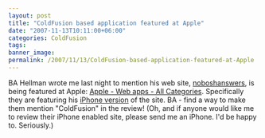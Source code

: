 ```yaml
---
layout: post
title: "ColdFusion based application featured at Apple"
date: "2007-11-13T10:11:00+06:00"
categories: ColdFusion 
tags: 
banner_image: 
permalink: /2007/11/13/ColdFusion-based-application-featured-at-Apple
---
```


BA Hellman wrote me last night to mention his web site, <a href="http://answers.nobosh.com/">noboshanswers</a>, is being featured at Apple: <a href="http://www.apple.com/webapps/">Apple - Web apps - All Categories</a>. Specifically they are featuring his <a href="http://www.apple.com/webapps/productivity/noboshanswers.html">iPhone version</a> of the site. BA - find a way to make them mention "ColdFusion" in the review! (Oh, and if anyone would like me to review their iPhone enabled site, please send me an iPhone. I'd be happy to. Seriously.)